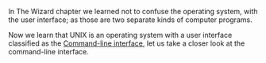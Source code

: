 In The Wizard chapter we learned not to confuse the operating system, with
the user interface; as those are two separate kinds of computer programs.

Now we learn that UNIX is an operating system with a user interface
classified as the [Command-line interface][1], let us take a closer look at
the command-line interface.

[1]: https://en.wikipedia.org/wiki/Command-line_interface